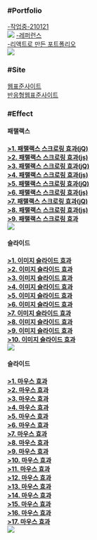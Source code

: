 <h3>#Portfolio</h3>
<a href = "http://chohyunjung0107.dothome.co.kr/port/about.html">-작업중-210121</a><br>
<img src="https://user-images.githubusercontent.com/71998606/104875769-7142be80-5999-11eb-83db-05a688ca2f3c.jpg">
<a href = "https://chohyunjung0107.github.io/dothome1/index.html">-레퍼런스</a><br>
<a href = "https://react201226.web.app/#/">-리액트로 만든 포트폴리오</a><br>
<img src="https://user-images.githubusercontent.com/71998606/104690753-57f70380-5748-11eb-9773-aa9b163e8953.jpg">

<h3>#Site</h3>
<a href = "https://chohyunjung0107.github.io/dothome1/webstandard/index.html">웹표준사이트</a><br>
<a href = "https://chohyunjung0107.github.io/dothome1/responsive/index.html">반응형웹표준사이트</a><br>

<h3>#Effect</h3>
<h4>패랠랙스<h4>
<a href = "https://chohyunjung0107.github.io/dothome1/effect/parallax01-jquery.html">>1. 패랠랙스 스크로링 효과(jQ)</a><br>
<a href = "https://chohyunjung0107.github.io/dothome1/effect/parallax01-javascript.html">>2. 패랠랙스 스크로링 효과(js)</a><br>
<a href = "https://chohyunjung0107.github.io/dothome1/effect/parallax02-jquery.html">>3. 패랠랙스 스크로링 효과(jQ)</a><br>
<a href = "https://chohyunjung0107.github.io/dothome1/effect/parallax02-javascript.html">>4. 패랠랙스 스크로링 효과(js)</a><br>
<a href = "https://chohyunjung0107.github.io/dothome1/effect/parallaxEffect03-jquery.html">>5. 패랠랙스 스크로링 효과(jQ)</a><br>
<a href = "https://chohyunjung0107.github.io/dothome1/effect/parallaxEffect03-javascript.html">>6. 패랠랙스 스크로링 효과(js)</a><br>
<a href = "https://chohyunjung0107.github.io/dothome1/effect/parallaxEffect04-jquery.html">>7. 패랠랙스 스크로링 효과(jQ)</a><br>
<a href = "https://chohyunjung0107.github.io/dothome1/effect/parallaxEffect04-javascript.html">>8. 패랠랙스 스크로링 효과(js)</a><br>
<a href = "https://chohyunjung0107.github.io/dothome1/effect/parallax-vertical1.html">>9. 패랠랙스 스크로링 효과</a><br>
<img src="https://user-images.githubusercontent.com/71998606/104689203-75769e00-5745-11eb-8b60-148c45e7ebfa.jpg">

<h4>슬라이드<h4>
<a href = "https://chohyunjung0107.github.io/dothome1/effect/sliderEffect01-javascript.html">>1. 이미지 슬라이드 효과</a><br>
<a href = "https://chohyunjung0107.github.io/dothome1/effect/sliderEffect01-jquery.html">>2. 이미지 슬라이드 효과</a><br>
<a href = "https://chohyunjung0107.github.io/dothome1/effect/sliderEffect02-javascript.html">>3. 이미지 슬라이드 효과</a><br>
<a href = "https://chohyunjung0107.github.io/dothome1/effect/sliderEffect02-jquery.html">>4. 이미지 슬라이드 효과</a><br>
<a href = "https://chohyunjung0107.github.io/dothome1/effect/sliderEffect03-jquery.html">>5. 이미지 슬라이드 효과</a><br>
<a href = "https://chohyunjung0107.github.io/dothome1/effect/sliderEffect03-javascript.html">>6. 이미지 슬라이드 효과</a><br>
<a href = "https://chohyunjung0107.github.io/dothome1/effect/sliderEffect04-jquery.html">>7. 이미지 슬라이드 효과</a><br>
<a href = "https://chohyunjung0107.github.io/dothome1/effect/sliderEffect05-jquery.html">>8. 이미지 슬라이드 효과</a><br>
<a href = "https://chohyunjung0107.github.io/dothome1/effect/sliderEffect06-jquery.html">>9. 이미지 슬라이드 효과</a><br>
<a href = "https://chohyunjung0107.github.io/dothome1/effect/sliderEffect07-jquery.html">>10. 이미지 슬라이드 효과</a><br>
<img src = "https://user-images.githubusercontent.com/71998606/104688015-a5bd3d00-5743-11eb-964c-cadf78a9b39b.png">
    
<h4>슬라이드<h4>
<a href = "https://chohyunjung0107.github.io/dothome1/effect/mouseEffect01-javascript.html">>1. 마우스 효과</a><br>
<a href = "https://chohyunjung0107.github.io/dothome1/effect/mouseEffect01-jquery.html">>2. 마우스 효과</a><br>
<a href = "https://chohyunjung0107.github.io/dothome1/effect/mouseEffect02-javascript.html">>3. 마우스 효과</a><br>
<a href = "https://chohyunjung0107.github.io/dothome1/effect/mouseEffect02-jquery.html">>4. 마우스 효과</a><br>
<a href = "https://chohyunjung0107.github.io/dothome1/effect/mouseEffect03-javascript.html">>5. 마우스 효과</a><br>
<a href = "https://chohyunjung0107.github.io/dothome1/effect/mouseEffect03-jquery.html">>6. 마우스 효과</a><br>
<a href = "https://chohyunjung0107.github.io/dothome1/effect/mouseEffect04-javascript.html">>7. 마우스 효과</a><br>
<a href = "https://chohyunjung0107.github.io/dothome1/effect/mouseEffect04-jquery.html">>8. 마우스 효과</a><br>
<a href = "https://chohyunjung0107.github.io/dothome1/effect/mouseEffect05-javascript.html">>9. 마우스 효과</a><br>
<a href = "https://chohyunjung0107.github.io/dothome1/effect/mouseEffect05-jquery.html">>10. 마우스 효과</a><br>
<a href = "https://chohyunjung0107.github.io/dothome1/effect/mouseEffect06-javascript.html">>11. 마우스 효과</a><br>
<a href = "https://chohyunjung0107.github.io/dothome1/effect/mouseEffect06-jquery.html">>12. 마우스 효과</a><br>
<a href = "https://chohyunjung0107.github.io/dothome1/effect/mouseEffect07-javascript.html">>13. 마우스 효과</a><br>
<a href = "https://chohyunjung0107.github.io/dothome1/effect/mouseEffect07-jquery.html">>14. 마우스 효과</a><br>
<a href = "https://chohyunjung0107.github.io/dothome1/effect/mouseEffect08-javascript.html">>15. 마우스 효과</a><br>
<a href = "https://chohyunjung0107.github.io/dothome1/effect/mouseEffect08-jquery.html">>16. 마우스 효과</a><br>
<a href = "https://chohyunjung0107.github.io/dothome1/effect/mouseEffect09-javascript.html">>17. 마우스 효과</a><br>
<img src = "https://user-images.githubusercontent.com/71998606/104689807-912e7400-5746-11eb-923d-b49d0b9da606.jpg">














    


